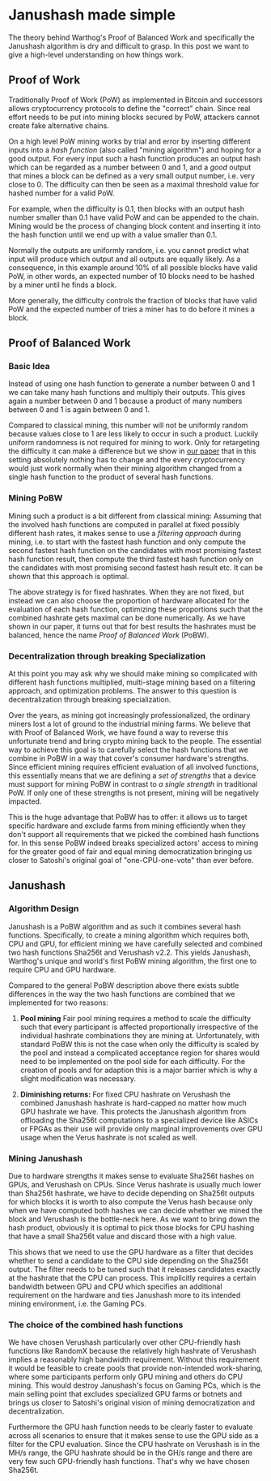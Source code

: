 # Janushash made simple
The theory behind Warthog's Proof of Balanced Work and specifically the Janushash algorithm is dry and difficult to grasp. In this post we want to give a high-level understanding on how things work.

## Proof of Work

Traditionally Proof of Work (PoW) as implemented in Bitcoin and successors allows cryptocurrency protocols to define the "correct" chain. Since real effort needs to be put into mining blocks secured by PoW, attackers cannot create fake alternative chains.

On a high level PoW mining works by trial and error by inserting different inputs into a _hash function_ (also called "mining algorithm") and hoping for a good output. For every input such a hash function produces an output hash which can be regarded as a number between 0 and 1, and a _good_ output that mines a block can be defined as a very small output number, i.e. very close to 0.
The difficulty can then be seen as a maximal threshold value for hashed number for a valid PoW. 

For example, when the difficulty is 0.1, then blocks with an output hash number smaller than 0.1 have valid PoW and can be appended to the chain. Mining would be the process of changing block content and inserting it into the hash function until we end up with a value smaller than 0.1. 

Normally the outputs are uniformly random, i.e. you cannot predict what input will produce which output and all outputs are equally likely. As a consequence, in this example around 10% of all possible blocks have valid PoW, in other words, an expected number of 10 blocks need to be hashed by a miner until he finds a block.

More generally, the difficulty controls the fraction of blocks that have valid PoW and the expected number of tries a miner has to do before it mines a block.

## Proof of Balanced Work
### Basic Idea

Instead of using one hash function to generate a number between 0 and 1 we can take many hash functions and multiply their outputs. This gives again a number between 0 and 1 because a product of many numbers between 0 and 1 is again between 0 and 1.

Compared to classical mining, this number will not be uniformly random because values close to 1 are less likely to occur in such a product. Luckily uniform randomness is not required for mining to work. Only for retargeting the difficulty it can make a difference but we show in [our paper](https://github.com/CoinFuMasterShifu/ProofOfBalancedWork/blob/main/PoBW.pdf) that in this setting absolutely nothing has to change and the every cryptocurrency would just work normally when their mining algorithm changed from a single hash function to the product of several hash functions.

### Mining PoBW
Mining such a product is a bit different from classical mining: Assuming that the involved hash functions are computed in parallel at fixed possibly different hash rates, it makes sense to use a _filtering approach_ during mining, i.e. to start with the fastest hash function and only compute the second fastest hash function on the candidates with most promising fastest hash function result, then compute the third fastest hash function only on the candidates with most promising second fastest hash result etc. It can be shown that this approach is optimal.

The above strategy is for fixed hashrates. When they are not fixed, but instead we can also choose the proportion of hardware allocated for the evaluation of each hash function, optimizing these proportions such that the combined hashrate gets maximal can be done numerically. As we have shown in our paper, it turns out that for best results the hashrates must be balanced, hence the name _Proof of Balanced Work_ (PoBW). 

### Decentralization through breaking Specialization
At this point you may ask why we should make mining so complicated with different hash functions multiplied, multi-stage mining based on a filtering approach, and optimization problems. The answer to this question is decentralization through breaking specialization.

Over the years, as mining got increasingly professionalized, the ordinary miners lost a lot of ground to the industrial mining farms. We believe that with Proof of Balanced Work, we have found a way to reverse this unfortunate trend and bring crypto mining back to the people. The essential way to achieve this goal is to carefully select the hash functions that we combine in PoBW in a way that cover's consumer hardware's strengths. Since efficient mining requires efficient evaluation of all involved functions, this essentially means that we are defining a _set of strengths_ that a device must support for mining PoBW in contrast to _a single strength_ in traditional PoW. If only one of these strengths is not present, mining will be negatively impacted.

This is the huge advantage that PoBW has to offer: it allows us to target specific hardware and exclude farms from mining efficiently when they don't support all requirements that we picked the combined hash functions for. In this sense PoBW indeed breaks specialized actors' access to mining for the greater good of fair and equal mining democratization bringing us closer to Satoshi's original goal of "one-CPU-one-vote" than ever before.

## Janushash

### Algorithm Design
Janushash is a PoBW algorithm and as such it combines several hash functions. Specifically, to create a mining algorithm which requires both, CPU and GPU, for efficient mining we have carefully selected and combined two hash functions Sha256t and Verushash v2.2. This yields Janushash, Warthog's unique and world's first PoBW mining algorithm, the first one to require CPU and GPU hardware. 

Compared to the general PoBW description above there exists subtle differences in the way the two hash functions are combined  that we implemented for two reasons:

1. **Pool mining**
Fair pool mining requires a method to scale the difficulty such that every participant is affected proportionally irrespective of the individual hashrate combinations they are mining at. Unfortunately, with standard PoBW this is not the case when only the difficulty is scaled by the pool and instead a complicated acceptance region for shares would need to be implemented on the pool side for each difficulty. For the creation of pools and for adaption this is a major barrier which is why a slight modification was necessary.

2. **Diminishing returns:**
For fixed CPU hashrate on Verushash the combined Janushash hashrate is hard-capped no matter how much GPU hashrate we have. This protects the Janushash algorithm from offloading the Sha256t computations to a specialized device like ASICs or FPGAs as their use will provide only marginal improvements over GPU usage when the Verus hashrate is not scaled as well.

### Mining Janushash
Due to hardware strengths it makes sense to evaluate Sha256t hashes on GPUs, and Verushash on CPUs. Since Verus hashrate is usually much lower than Sha256t hashrate, we have to decide depending on Sha256t outputs for which blocks it is worth to also compute the Verus hash because only when we have computed both hashes we can decide whether we mined the block and Verushash is the bottle-neck here. As we want to bring down the hash product, obviously it is optimal to pick those blocks for CPU hashing that have a small Sha256t value and discard those with a high value.

This shows that we need to use the GPU hardware as a filter that decides whether to send a candidate to the CPU side depending on the Sha256t output. The filter needs to be tuned such that it releases candidates exactly at the hashrate that the CPU can process. This implicitly requires a certain bandwidth between GPU and CPU which specifies an additional requirement on the hardware and ties Janushash more to its intended mining environment, i.e. the Gaming PCs.

### The choice of the combined hash functions
We have chosen Verushash particularly over other CPU-friendly hash functions like RandomX because the relatively high hashrate of Verushash implies a reasonably high bandwidth requirement. Without this requirement it would be feasible to create pools that provide non-intended work-sharing, where some participants perform only GPU mining and others do CPU mining. This would destroy Janushash's focus on Gaming PCs, which is the main selling point that excludes specialized GPU farms or botnets and brings us closer to Satoshi's original vision of mining democratization and decentralization.

Furthermore the GPU hash function needs to be clearly faster to evaluate across all scenarios to ensure that it makes sense to use the GPU side as a filter for the CPU evaluation. Since the CPU hashrate on Verushash is in the MH/s range, the GPU hashrate should be in the GH/s range and there are very few such GPU-friendly hash functions. That's why we have chosen Sha256t.
